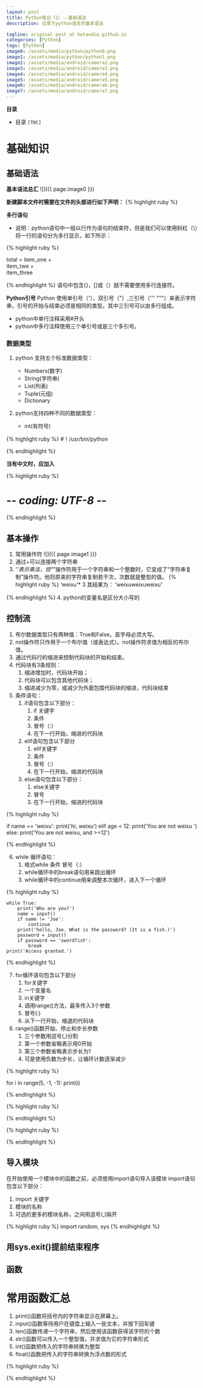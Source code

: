 ```yaml
---
layout: post
title: Python笔记（1）--基础语法
description: 记录下python语言的基本语法

tagline: original post at hetaodie.github.io
categories: [Python]
tags: [Python]
image0: /assets/media/python/python0.png
image1: /assets/media/python/python1.png
image2: /assets/media/android/camera2.png
image3: /assets/media/android/camera3.png
image4: /assets/media/android/camera4.png
image5: /assets/media/android/camera5.png
image6: /assets/media/android/camera6.png
image7: /assets/media/android/camera7.png
---
```


**目录**

* 目录
 `[TOC]` 

  
# 基础知识

## 基础语法
 
**基本语法总汇**
   ![]({{ page.image0 }})
   
**新建脚本文件时需要在文件的头部进行如下声明：**
{% highlight ruby %}

**多行语句**

- 说明：python语句中一般以行作为语句的结束符，但是我们可以使用斜杠（\）将一行的语句分为多行显示，如下所示：

{% highlight ruby %}

total = item_one + \
		 item_twe + \
		 item_three

{% endhighlight %} 
语句中包含{}，[]或（）就不需要使用多行连接符。

**Python引号**
Python 使用单引号（'），双引号（"）,三引号（''' """）来表示字符串，引号的开始与结束必须是相同的类型。其中三引号可以由多行组成。

- python中单行注释采用#开头
- python中多行注释使用三个单引号或是三个多引号。

### 数据类型
1. python 支持五个标准数据类型：
	- Numbers(数字)
	- String(字符串)
	- List(列表)
	- Tuple(元组)
	- Dictionary

2. python支持四种不同的数据类型：
	- int(有符号)

{% highlight ruby %}
#！/usr/bin/python
 
{% endhighlight %}

**当有中文时，应加入**

{% highlight ruby %}
# -*- coding: UTF-8 -*-  
{% endhighlight %} 

## 基本操作
 
 1. 常用操作符
 ![]({{ page.image1 }})
 2. 通过+可以连接两个字符串
 3. ‘*’表示乘法，但“*”操作符用于一个字符串和一个整数时，它变成了“字符串复制”操作符。他将原来的字符串复制若干次，次数就是整型的值。
 {% highlight ruby %}
‘weixu’* 3
其结果为：
 ‘weixuweixuweixu’
 
{% endhighlight %}
4. python的变量名是区分大小写的

## 控制流

1. 布尔数据类型只有两种值：True和False。首字母必须大写。
2. not操作符只作用于一个布尔值（或表达式）。not操作符求值为相反的布尔值。
3. 通过代码行的缩进来控制代码块的开始和结束。
4. 代码块有3条规则：
	1. 缩进增加时，代码块开始；
	2. 代码块可以包含其他代码块；
	3. 缩进减少为零，或减少为外面包围代码块的缩进，代码块结束
5. 条件语句：
	1. if语句包含以下部分：
		1. if 关键字
		2. 条件
		3. 冒号（:）
		4. 在下一行开始，缩进的代码块
	2. elif语句包含以下部分
		1. elif关键字
		2. 条件
		3. 冒号（:）
		4. 在下一行开始，缩进的代码块
	3. else语句包含以下部分：
		1. else关键字
		2. 冒号
		3. 在下一行开始，缩进的代码块

{% highlight ruby %}

if name == 'weixu':
    print('hi, weixu')
elif age < 12:
    print('You are not weixu ')
else:
    print('You are not weixu, and >=12')
    
{% endhighlight %}


6. while 循环语句：
	1. 格式while 条件 冒号（:）
	2. while循环中的break语句用来跳出循环
	3. while循环中的continue用来调整本次循环，进入下一个循环

	
{% highlight ruby %}
	
	while True:
		print('Who are you?')
		name = input()
		if name != 'Joe':
			continue
		print('hello, Joe. What is the password? (It is a fish.)')
		password = input()
		if password == 'swordfish':
			break
	print('Access granted.')
	
{% endhighlight %} 
  
7. for循环语句包含以下部分
	1. for关键字
	2. 一个变量名
	3. in关键字
	4. 调用range()方法，最多传入3个参数
	5. 冒号(:)
	6. 从下一行开始，缩退的代码块
8. range()函数开始、停止和步长参数
	1. 三个参数用逗号(,)分割
	2. 第一个参数省略表示用0开始
	3. 第三个参数省略表示步长为1
	4. 可是使用负数为步长，让循环计数逐渐减少

	
{% highlight ruby %}

for i in range(5, -1, -1):
    print(i)
		
{% endhighlight %} 

{% highlight ruby %}
	
	
{% endhighlight %} 


{% highlight ruby %}
	
	
{% endhighlight %} 



## 导入模块
在开始使用一个模块中的函数之前，必须使用import语句导入该模块
import语句包含以下部分：
1. import 关键字
2. 模块的名称
3. 可选的更多的模块名称，之间用逗号(,)隔开


{% highlight ruby %}
	import random, sys
{% endhighlight %} 

## 用sys.exit()提前结束程序

## 函数
	
	


# 常用函数汇总
1. print()函数将括号内的字符串显示在屏幕上。
2. input()函数等待用户在键盘上输入一些文本，并按下回车键
3. len()函数传递一个字符串，然后使用该函数获得该字符的个数
4. str()函数可以传入一个整型值，并求值为它的字符串形式
5. int()函数把传入的字符串转换为整型
6. float()函数把传入的字符串转换为浮点数的形式
 
{% highlight ruby %}

{% endhighlight %}

<!--本文所用的超链接-->

[1]:https://github.com/hetaodie/AVAudioRecorderDemo.git
